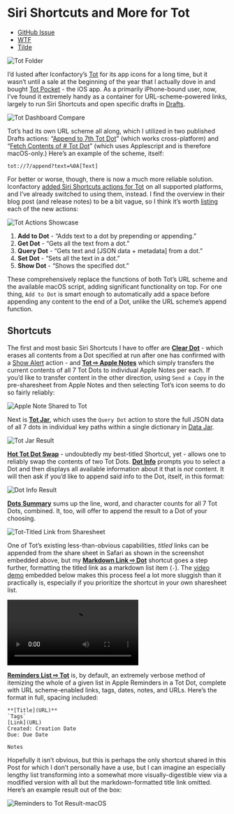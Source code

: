 # Siri Shortcuts and More for Tot
- [GitHub Issue](https://github.com/extratone/bilge/issues/314)
- [WTF](drafts://open?uuid=E6D127B8-B5CE-45F5-8D6A-0BC5CE12A149)
- [Tilde](https://tilde.town/~extratone/tot/)

![Tot Folder](https://user-images.githubusercontent.com/43663476/159338345-8ea492b1-de57-4b41-8461-3655c35be400.png)

I’d lusted after Iconfactory’s [Tot](https://tot.rocks) for its app icons for a long time, but it wasn’t until a sale at the beginning of the year that I actually dove in and bought [Tot Pocket](https://apps.apple.com/us/app/tot-pocket/id1498235191) - the iOS app. As a primarily iPhone-bound user, now, I’ve found it extremely handy as a container for URL-scheme-powered links, largely to run Siri Shortcuts and open specific drafts in [Drafts](https://apps.apple.com/us/app/drafts/id1435957248).

![Tot Dashboard Compare](https://user-images.githubusercontent.com/43663476/160951975-ebc1cc18-3a90-4372-988b-779d69deed28.png)

Tot’s had its own URL scheme all along, which I utilized in two published Drafts actions: “[Append to 7th Tot Dot](https://actions.getdrafts.com/a/1uL)” (which works cross-platform) and “[Fetch Contents of # Tot Dot](https://actions.getdrafts.com/a/1ub)” (which uses Applescript and is therefore macOS-only.) Here’s an example of the scheme, itself:

```
tot://7/append?text=%0A[Text]
```

For better or worse, though, there is now a much more reliable solution. Iconfactory [added Siri Shortcuts actions for Tot](https://blog.iconfactory.com/2022/03/tot-shortcuts-geek-bliss/) on all supported platforms, and I’ve already switched to using them, instead. I find the overview in their blog post (and release notes) to be a bit vague, so I think it’s worth [listing](https://www.icloud.com/shortcuts/06b41c1e86b8485bbfa7f8aafa82b127) each of the new actions:

![Tot Actions Showcase](https://i.snap.as/tWyBQKCI.png)

1. **Add to Dot** - “Adds text to a dot by prepending or appending.”
2. **Get Dot** - “Gets all the text from a dot.”
3. **Query Dot** - “Gets text and [JSON data + metadata] from a dot.”
4. **Set Dot** - “Sets all the text in a dot.”
5. **Show Dot** - “Shows the specified dot.”

These comprehensively replace the functions of both Tot’s URL scheme and the available macOS script, adding significant functionality on top. For one thing, `Add to Dot` is smart enough to automatically add a space before appending any content to the end of a Dot, unlike the URL scheme’s append function.

## Shortcuts

The first and most basic Siri Shortcuts I have to offer are [**Clear Dot**](https://routinehub.co/shortcut/11540) - which erases all contents from a Dot specified at run after one has confirmed with a [Show Alert](https://www.matthewcassinelli.com/actions/show-alert) action - and [**Tot ⇨ Apple Notes**](https://routinehub.co/shortcut/11500) which simply transfers the current contents of all 7 Tot Dots to individual Apple Notes per each. If you’d like to transfer content in the other direction, using `Send a Copy` in the pre-sharesheet from Apple Notes and then selecting Tot’s icon seems to do so fairly reliably:

![Apple Note Shared to Tot](https://user-images.githubusercontent.com/43663476/162532529-d273a9bf-2aca-4961-82e8-6d3ee8bf54fa.png)

Next is [**Tot Jar**](https://routinehub.co/shortcut/11456), which uses the `Query Dot` action to store the full JSON data of all 7 dots in individual key paths within a single dictionary in [Data Jar](https://apps.apple.com/us/app/data-jar/id1453273600).

![Tot Jar Result](https://user-images.githubusercontent.com/43663476/162535816-e3fb6862-8ffd-4071-a2a7-db3681eac79c.png)

[**Hot Tot Dot Swap**](https://routinehub.co/shortcut/11457) - undoubtedly my best-titled Shortcut, yet - allows one to reliably swap the contents of two Tot Dots. [**Dot Info**](https://routinehub.co/shortcut/11459) prompts you to select a Dot and then displays all available information about it that is *not* content. It will then ask if you’d like to append said info to the Dot, itself, in this format:

![Dot Info Result](https://i.snap.as/n5TgXpPB.png)

[**Dots Summary**](https://routinehub.co/shortcut/11542) sums up the line, word, and character counts for all 7 Tot Dots, combined. It, too, will offer to append the result to a Dot of your choosing.

![Tot-Titled Link from Sharesheet](https://user-images.githubusercontent.com/43663476/162573783-77a10c20-028f-4ceb-a130-63849c93f499.png)

One of Tot’s existing less-than-obvious capabilities, *titled* links can be appended from the share sheet in Safari as shown in the screenshot embedded above, but my [**Markdown Link ⇨ Dot**](https://routinehub.co/shortcut/11504/) shortcut goes a step further, formatting the titled link as a markdown list item (`-`).   The [video demo](https://user-images.githubusercontent.com/43663476/161469532-7c3c55b7-1bc6-44df-a0b1-561923c2c36a.MOV) embedded below makes this process feel a lot more sluggish than it practically is, especially if you prioritize the shortcut in your own sharesheet list.

<video controls>
  <source src="https://user-images.githubusercontent.com/43663476/161469532-7c3c55b7-1bc6-44df-a0b1-561923c2c36a.MOV">
</video>

[**Reminders List ⇨ Tot**](https://routinehub.co/shortcut/11539) is, by default, an extremely verbose method of itemizing the whole of a given list in Apple Reminders in a Tot Dot, complete with URL scheme-enabled links, tags, dates, notes, and URLs. Here’s the format in full, spacing included:

```
**[Title](URL)**
`Tags`
[Link](URL)
Created: Creation Date
Due: Due Date

Notes

```

Hopefully it isn’t obvious, but this is perhaps the only shortcut shared in this Post for which I don’t personally have a use, but I can imagine an especially lengthy list transforming into a somewhat more visually-digestible view via a modified version with all but the markdown-formatted title link omitted. Here’s an example result out of the box:

![Reminders to Tot Result-macOS](https://user-images.githubusercontent.com/43663476/162554829-f2f28d61-4c8b-41cb-8d52-536a16dfe572.png)